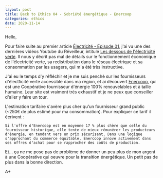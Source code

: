 ```yaml
---
layout: post
title: Back to Ethics 04 - Sobriété énergétique - Enercoop
categories: ethics
date: 2020-11-14
---
```


Hello,

Pour faire suite au premier article [Électricité - Episode 01](https://noxinmortus.github.io/2020/08/19/energy01.html), j'ai vu une des dernières vidéos Youtube du Réveilleur, intitulé [Les dessous de l'électricité verte](https://www.youtube.com/watch?v=goceQuwWwKA). Il nous y décrit pas mal de détails sur le fonctionnement économique de l'électricité verte, sa redistribution dans le réseau électrique et sa consommation par les usagers, qui m'a été très instructive.

J'ai eu le temps d'y réfléchir et je me suis penché sur les fournisseurs d'électficité verte accessible dans ma région, et ai découvert [Enercoop](https://www.enercoop.fr/), qui est une Coopérative fournisseur d'énergie 100% renouvelables et à taille humaine. Leur site est vraiment très exhaustif et je ne peux que conseiller d'aller y faire un tour.

L'estimation tarifaire s'avère plus cher qu'un fournisseur grand public (~250€ de plus estimé pour ma consommation). Pour expliquer ce tarif il écrivent :
```
Si l'offre d'Enercoop est en moyenne 17 % plus chère que celle du fournisseur historique, elle tente de mieux rémunérer les producteurs d'énergie, en tendant vers un prix sécurisant. Dans une logique s'approchant du commerce équitable, Enercoop innove activement dans ses offres d'achat pour se rapprocher des coûts de production.
```

Et... ça ne me pose pas de problème de donner un peu plus de mon argent à une Coopérative qui oeuvre pour la transition énergétique. Un petit pas de plus dans la bonne direction.

A+
